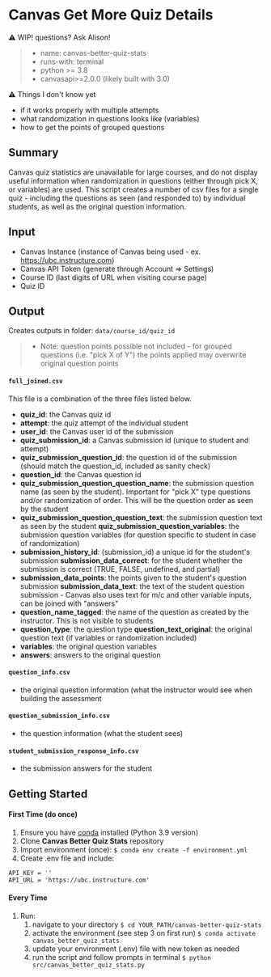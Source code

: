 # Canvas Get More Quiz Details
⚠️ WIP! questions? Ask Alison! 
> - name: canvas-better-quiz-stats
> - runs-with: terminal
> - python >= 3.8
> - canvasapi>=2.0.0 (likely built with 3.0)

⚠️ Things I don't know yet
- if it works properly with multiple attempts
- what randomization in questions looks like (variables)
- how to get the points of grouped questions

## Summary
Canvas quiz statistics are unavailable for large courses, and do not display useful information when randomization in questions (either through pick X, or variables) are used. This script creates a number of csv files for a single quiz - including the questions as seen (and responded to) by individual students, as well as the original question information. 

## Input

* Canvas Instance (instance of Canvas being used - ex. https://ubc.instructure.com)
* Canvas API Token (generate through Account => Settings)
* Course ID (last digits of URL when visiting course page)
* Quiz ID

## Output

Creates outputs in folder: `data/course_id/quiz_id`
> - Note: question points possible not included - for grouped questions (i.e. "pick X of Y") the points applied may overwrite original question points

#### `full_joined.csv`
This file is a combination of the three files listed below. 

  
- **quiz_id**: the Canvas quiz id
- **attempt**: the quiz attempt of the individual student
- **user_id**: the Canvas user id of the submission
- **quiz_submission_id**: a Canvas submission id (unique to student and attempt)
- **quiz_submission_question_id**: the question id of the submission (should match the question_id, included as sanity check)
- **question_id**: the Canvas question id
- **quiz_submission_question_question_name**: the submission question name (as seen by the student). Important for "pick X" type questions and/or randomization of order. This will be the question order as seen by the student
- **quiz_submission_question_question_text**: the submission question text as seen by the student
**quiz_submission_question_variables**: the submission question variables (for question specific to student in case of randomization)
- **submission_history_id**: (submission_id) a unique id for the student's submission
**submission_data_correct**: for the student whether the submission is correct (TRUE, FALSE, undefined, and partial)
- **submission_data_points**: the points given to the student's question submission
**submission_data_text**: the text of the student question submission - Canvas also uses text for m/c and other variable inputs, can be joined with "answers"
- **question_name_tagged**: the name of the question as created by the instructor. This is not visible to students
- **question_type**: the question type
**question_text_original**: the original question text (if variables or randomization included)
- **variables**: the original question variables
- **answers**: answers to the original question

#### `question_info.csv`
- the original question information (what the instructor would see when building the assessment

#### `question_submission_info.csv`
- the question information (what the student sees)

#### `student_submission_response_info.csv`
- the submission answers for the student

## Getting Started

#### First Time (do once)

1. Ensure you have [conda](https://docs.conda.io/projects/conda/en/latest/user-guide/install/index.html) installed (Python 3.9 version)
2. Clone **Canvas Better Quiz Stats** repository
3. Import environment (once): `$ conda env create -f environment.yml`
4. Create .env file and include:

```
API_KEY = ''
API_URL = 'https://ubc.instructure.com'
```

#### Every Time

1. Run:
   1. navigate to your directory `$ cd YOUR_PATH/canvas-better-quiz-stats`
   1. activate the environment (see step 3 on first run) `$ conda activate canvas_better_quiz_stats`
   1. update your environment (.env) file with new token as needed
   1. run the script and follow prompts in terminal `$ python src/canvas_better_quiz_stats.py`
